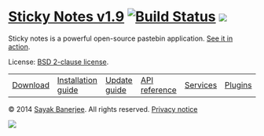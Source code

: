 # [Sticky Notes v1.9](http://sayakbanerjee.com/sticky-notes) [![Build Status](https://travis-ci.org/sayakb/sticky-notes.png)](http://goo.gl/DRaaX0) ![](http://goo.gl/NFD7Z3)

Sticky notes is a powerful open-source pastebin application. [See it in action](http://paste.kde.org).

License: [BSD 2-clause license](http://www.opensource.org/licenses/bsd-license.php).

<table>
	<tr>
		<td>
			<a href="http://goo.gl/IsOmmD">Download</a>
		</td>
		<td>
			<a href="http://goo.gl/iWpHzb">Installation guide</a>
		</td>
		<td>
			<a href="http://goo.gl/uJlgH4">Update guide</a>
		</td>
		<td>
			<a href="http://goo.gl/7KmAFP">API reference</a>
		</td>
		<td>
			<a href="http://goo.gl/TKyj4D">Services</a>
		</td>
		<td>
			<a href="http://goo.gl/SZTE2T">Plugins</a>
		</td>
	</tr>
</table>

&copy; 2014 [Sayak Banerjee](http://sayakbanerjee.com). All rights reserved. [Privacy notice](http://goo.gl/Ba15QZ)

[![](https://pledgie.com/campaigns/20549.png?skin_name=chrome)](http://goo.gl/oWyEG)
